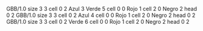 <gs-board> GBB/1.0
size 3 3
cell 0 2 Azul 3 Verde 5 
cell 0 0 Rojo 1 
cell 2 0 Negro 2 
head 0 2
 </gs-board>
<gs-board> GBB/1.0
size 3 3
cell 0 2 Azul 4 
cell 0 0 Rojo 1 
cell 2 0 Negro 2 
head 0 2
 </gs-board>
<gs-board> GBB/1.0
size 3 3
cell 0 2 Verde 6 
cell 0 0 Rojo 1 
cell 2 0 Negro 2
head 0 2
 </gs-board>